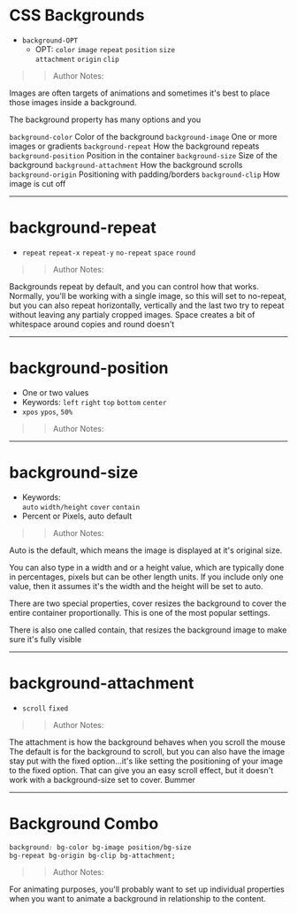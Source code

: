 # CSS Backgrounds

- `background-OPT`
  - OPT: `color` `image` `repeat` `position` `size`<br>
     `attachment` `origin` `clip`

> > Author Notes:

Images are often targets of animations and sometimes it's best to place those images inside a background.

The background property has many options and you

`background-color` Color of the background
`background-image` One or more images or gradients
`background-repeat` How the background repeats
`background-position` Position in the container
`background-size` Size of the background
`background-attachment` How the background scrolls
`background-origin` Positioning with padding/borders
`background-clip` How image is cut off

---

# background-repeat

- <code class="code-success">repeat</code> `repeat-x` `repeat-y` `no-repeat` `space` `round`


> > Author Notes:

Backgrounds repeat by default, and you can control how that works. Normally, you'll be working with a single image, so this will set to no-repeat, but you can also repeat horizontally, vertically and the last two try to repeat without leaving any partialy cropped images. Space creates a bit of whitespace around copies and round doesn't


---

# background-position

- One or two values
- Keywords: <code class="code-success">left</code> `right` <code class="code-success">top</code> `bottom`  <code class="code-warning">center</code>
- `xpos` `ypos`, <code class="code-warning">50%</code>

> > Author Notes:


---

# background-size

- Keywords:<br><code class="code-success">auto</code> `width/height` `cover` `contain`
- Percent or Pixels, auto default

> > Author Notes:

Auto is the default, which means the image is displayed at it's original size.

You can also type in a width and or a height value, which are typically done in percentages, pixels but can be other length units. If you include only one value, then it assumes it's the width and the height will be set to auto.

There are two special properties, cover resizes the background to cover the entire container proportionally. This is one of the most popular settings.

There is also one called contain, that resizes the background image to make sure it's fully visible

---

# background-attachment

- <code class="code-success">scroll</code> `fixed`

> > Author Notes:

The attachment is how the background behaves when you scroll the mouse The default is for the background to scroll, but you can also have the image stay put with the fixed option...it's like setting the positioning of your image to the fixed option. That can give you an easy scroll effect, but it doesn't work with a background-size set to cover. Bummer

---

# Background Combo

```css
background: bg-color bg-image position/bg-size
bg-repeat bg-origin bg-clip bg-attachment;
```

> > Author Notes:

For animating purposes, you'll probably want to set up individual properties when you want to animate a background in relationship to the content.
